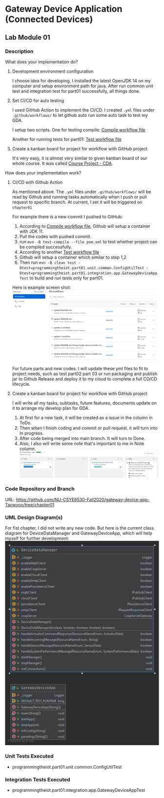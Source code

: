 # Gateway Device Application (Connected Devices)

## Lab Module 01

<!-- Be sure to implement all the PIOT-GDA-* issues (requirements) listed at [PIOT-INF-01-001 - Chapter 01](https://github.com/orgs/programming-the-iot/projects/1#column-9974937). -->

### Description

<!-- NOTE: Include two full paragraphs describing your implementation approach by answering the questions listed below. -->

What does your implementation do?

1. Development environment configuration
    
    I choose idea for developing. I installed the latest OpenJDK 14 on my computer and setup environment path for java. After run common unit test and integration test for part01 successfully, all things done.

2. Set CI/CD for auto testing
   
    I used GitHub Action to implement the CI/CD. I created `.yml` files under `.github/workflows/` to let github auto run some auto task to test my GDA.

    I setup two scripts. One for testing compile: [Compile workflow file](../../.github/workflows/maven2.yml)

    Another for running tests for part01: [Test workflow file](../../.github/workflows/maven.yml)

3. Create a kanban board for project for workflow with GitHub project
   
    It's very easy, it is almost very similar to given kanban board of our whole course.
    It was called [Course Project - CDA](https://github.com/NU-CSYE6530-Fall2020/constrained-device-app-Taowyoo/projects/1).

How does your implementation work?

1. CI/CD with Github Action
   
    As mentioned above. The `.yml` files under `.github/workflows/` will be read by Github and running tasks automatically when I push or pull request to specific branch. At current, I set it will be triggered on `chapter01`

    For example there is a new commit I pushed to GitHub:

    1. According to [Compile workflow file](../../.github/workflows/maven2.yml), Github will setup a container with JDK 11.
    2. Pull the codes with pushed commit.
    3. run `mvn -B test-compile --file pom.xml` to test whether project can be compiled successfully.
    4. According to another [Test workflow file](../../.github/workflows/maven.yml)
    5. Github will setup a container which similar to step 1,2
    6. Then run `mvn -B clean test -Dtest=programmingtheiot.part01.unit.common.ConfigUtilTest -Dtest=programmingtheiot.part01.integration.app.GatewayDeviceAppTest` to build and run tests only for part01.
    
    Here is example screen shot:
    ![Github Action](./pic/GithubAction.JPG)

    For future parts and new codes. I will update these yml files to fit to project needs, such as test part02 part 03 or run packaging and publish jar to Github Release and deploy it to my cloud to complete a full CD/CD lifecycle.

2. Create a kanban board for project for workflow with GitHub project

    I will write all my tasks, subtasks, future features, documents update on it to arrange my develop plan for GDA.
    1. At first for a new task, it will be created as a issue in the column in ToDo.
    2. Then when I finish coding and commit or pull request. it will turn into In progress.
    3. After code being merged into main branch. It will turn to Done.
    4. Also, I also will write some note that's important to me in Note column.
    ![workflow](./pic/workflow.JPG)

### Code Repository and Branch

<!-- NOTE: Be sure to include the branch (e.g. https://github.com/programming-the-iot/python-components/tree/alpha001). -->

URL: https://github.com/NU-CSYE6530-Fall2020/gateway-device-app-Taowyoo/tree/chapter01

### UML Design Diagram(s)

<!-- NOTE: Include one or more UML designs representing your solution. It's expected each
diagram you provide will look similar to, but not the same as, its counterpart in the
book [Programming the IoT](https://learning.oreilly.com/library/view/programming-the-internet/9781492081401/). -->

For fist chapter, I did not write any new code. But here is the current class diagram for DeviceDataManager and GatewayDeviceApp, which will help myself for further development:
![Two Class](./pic/classdiagram.png)

### Unit Tests Executed

<!-- NOTE: TA's will execute your unit tests. You only need to list each test case below
(e.g. ConfigUtilTest, DataUtilTest, etc). Be sure to include all previous tests, too,
since you need to ensure you haven't introduced regressions. -->

- programmingtheiot.part01.unit.common.ConfigUtilTest

### Integration Tests Executed

<!-- NOTE: TA's will execute most of your integration tests using their own environment, with
some exceptions (such as your cloud connectivity tests). In such cases, they'll review
your code to ensure it's correct. As for the tests you execute, you only need to list each
test case below (e.g. SensorSimAdapterManagerTest, DeviceDataManagerTest, etc.) -->

- programmingtheiot.part01.integration.app.GatewayDeviceAppTest
